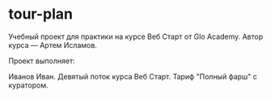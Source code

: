 # tour-plan

Учебный проект для практики на курсе Веб Старт от Glo Academy. Автор курса — Артем Исламов.

Проект выполняет:

Иванов Иван. Девятый поток курса Веб Старт. Тариф "Полный фарш" с куратором.
